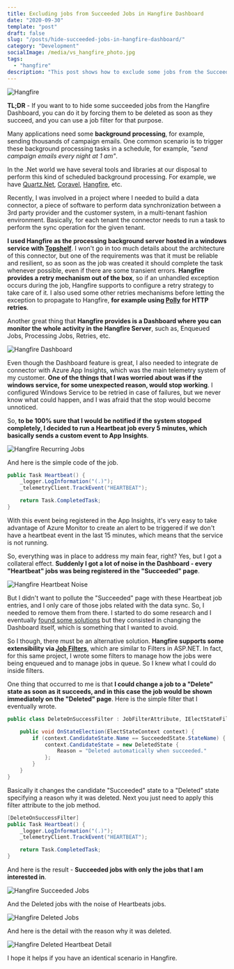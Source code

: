 ```yaml
---
title: Excluding jobs from Succeeded Jobs in Hangfire Dashboard
date: "2020-09-30"
template: "post"
draft: false
slug: "/posts/hide-succeeded-jobs-in-hangfire-dashboard/"
category: "Development"
socialImage: /media/vs_hangfire_photo.jpg
tags:
  - "hangfire"
description: "This post shows how to exclude some jobs from the Succeeded in Hangfire Dashboard, even if they succeed."
---
```


![Hangfire](./vs_hangfire_photo.jpg)

**TL;DR** - If you want to to hide some succeeded jobs from the Hangfire
Dashboard, you can do it by forcing them to be deleted as soon as they succeed,
and you can use a job filter for that purpose.

Many applications need some **background processing**, for example,  sending
thousands of campaign emails. One common scenario is to trigger these background
processing tasks in a schedule, for example, *"send campaign emails every night
at 1 am"*.

In the .Net world we have several tools and libraries at our disposal to perform
this kind of scheduled background processing. For example, we have
[Quartz.Net](https://www.quartz-scheduler.net/),
[Coravel](https://docs.coravel.net/), [Hangfire](https://www.hangfire.io/), etc.

Recently, I was involved in a project where I needed to build a data connector,
a piece of software to perform data synchronization between a 3rd party provider
and the customer system, in a multi-tenant fashion environment. Basically, for
each tenant the connector needs to run a task to perform the sync operation for
the given tenant.

**I used Hangfire as the processing background server hosted in a windows
service with [Topshelf](https://github.com/Topshelf/Topshelf)**. I won't go in
too much details about the architecture of this connector, but one of the
requirements was that it must be reliable and resilient, so as soon as the job
was created it should complete the task whenever possible, even if there are
some transient errors. **Hangfire provides a retry mechanism out of the box**,
so if an unhandled exception occurs during the job, Hangfire supports to
configure a retry strategy to take care of it. I also used some other retries
mechanisms before letting the exception to propagate to Hangfire, **for example
using [Polly](https://github.com/App-vNext/Polly) for HTTP retries**.

Another great thing that **Hangfire provides is a Dashboard where you can
monitor the whole activity in the Hangfire Server**, such as, Enqueued Jobs,
Processing Jobs, Retries, etc.

![Hangfire Dashboard](./Hangfire_dashboard.png)

Even though the Dashboard feature is great, I also needed to integrate de
connector with Azure App Insights, which was the main telemetry system of my
customer. **One of the things that I was worried about was if the windows
service, for some unexpected reason, would stop working**. I configured Windows
Service to be retried in case of failures, but we never know what could happen,
and I was afraid that the stop would become unnoticed.

So, **to be 100% sure that I would be notified if the system stopped completely,
I decided to run a Heartbeat job every 5 minutes, which basically sends a custom
event to App Insights**.

![Hangfire Recurring Jobs](./hangfire_recurring_heartbeat.png)

And here is the simple code of the job.

```cs
public Task Heartbeat() {
    _logger.LogInformation("(.)");
    _telemetryClient.TrackEvent("HEARTBEAT");

    return Task.CompletedTask;
}
```

With this event being registered in the App Insights, it's very easy to take
advantage of Azure Monitor to create an alert to be triggered if we don't have a
heartbeat event in the last 15 minutes, which means that the service is not
running.

So, everything was in place to address my main fear, right? Yes, but I got a
collateral effect. **Suddenly I got a lot of noise in the Dashboard - every
"Heartbeat" jobs was being registered in the "Succeeded" page**. 

![Hangfire Heartbeat Noise](./hangfire_dashboard_heartbeat_noise.png)

But I didn't want to pollute the "Succeeded" page with these Heartbeat job
entries, and I only care of those jobs related with the data sync. So, I needed
to remove them from there. I started to do some research and I eventually [found
some
solutions](https://discuss.hangfire.io/t/hide-certain-jobs-in-dashboard-log/2678/2)
but they consisted in changing the Dashboard itself, which is something that I
wanted to avoid.

So I though, there must be an alternative solution. **Hangfire supports some
extensibility via [Job
Filters](https://docs.hangfire.io/en/latest/extensibility/using-job-filters.html)**,
which are similar  to Filters in ASP.NET. In fact, for this same project, I
wrote some filters to manage how the jobs were being enqueued and to manage jobs
in queue. So I knew what I could do inside filters.

One thing that occurred to me is that **I could change a job to a "Delete" state
as soon as it succeeds, and in this case the job would be shown immediately on
the "Deleted" page**. Here is the simple filter that I eventually wrote.

```cs
public class DeleteOnSuccessFilter : JobFilterAttribute, IElectStateFilter {

    public void OnStateElection(ElectStateContext context) {
        if (context.CandidateState.Name == SucceededState.StateName) {
            context.CandidateState = new DeletedState {
                Reason = "Deleted automatically when succeeded."
            };
        }
    }
}
```

Basically it changes the candidate "Succeeded" state to a "Deleted" state
specifying a reason why it was deleted. Next you just need to apply this filter
attribute to the job method.

```cs
[DeleteOnSuccessFilter]
public Task Heartbeat() {
    _logger.LogInformation("(.)");
    _telemetryClient.TrackEvent("HEARTBEAT");

    return Task.CompletedTask;
}
```

And here is the result - **Succeeded jobs with only the jobs that I am
interested in**.

![Hangfire Succeeded Jobs](./hangfire_succeeded_job_clean.png)

And the Deleted jobs with the noise of Heartbeats jobs.

![Hangfire Deleted Jobs](./Hangfire_Dashboar_Delete_Heartbeat_Jobs.png)

And here is the detail with the reason why it was deleted.

![Hangfire Deleted Heartbeat Detail](./Hangfire_deleted_heartbeat_detail.png)

I hope it helps if you have an identical scenario in Hangfire.
